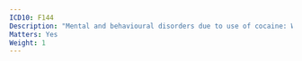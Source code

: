 ```yaml
---
ICD10: F144
Description: "Mental and behavioural disorders due to use of cocaine: Withdrawal state with delirium"
Matters: Yes
Weight: 1
---
```

